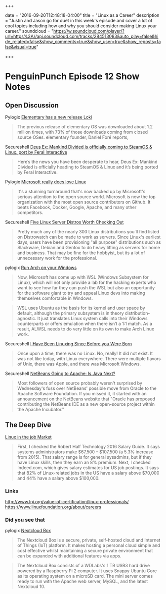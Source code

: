 +++

date = "2016-09-20T12:48:18-04:00" 
title = "Linux as a Career"
description = "Justin and Jason go for duet in this week's episode and cover a lot of cool topics including how and why you should consider making Linux your career."
soundcloud = "https://w.soundcloud.com/player/?url=https%3A//api.soundcloud.com/tracks/284513083&auto_play=false&hide_related=false&show_comments=true&show_user=true&show_reposts=false&visual=true"

+++

# PenguinPunch Episode 12 Show Notes

## Open Discussion

Pylogix
[Elementary has a new release Loki](http://blog.elementary.io/post/147637979911/loki-04-stable-release)
> The previous release of elementary OS was downloaded about 1.2 million times, with 73% of those downloads coming from closed source OSes. elementary founder, Daniel Foré reports,

Secureshell
[Deus Ex: Mankind Divided is officially coming to SteamOS & Linux, port by Feral Interactive](https://www.gamingonlinux.com/articles/deus-ex-mankind-divided-is-officially-coming-to-steamos-linux-port-by-feral-interactive.8090)
>Here’s the news you have been desperate to hear, Deus Ex: Mankind Divided is officially heading to SteamOS & Linux and it’s being ported by Feral Interactive.

Pylogix
[Microsoft really does love Linux](http://www.theverge.com/platform/amp/2016/9/15/12926288/microsoft-really-does-love-linux)

>  It's a stunning turnaround that's now backed up by Microsoft's serious attention to the open source world. Microsoft is now the top organization with the most open source contributors on Github. It beats Facebook, Docker, Google, Apache, and many other competitors.

Secureshell
[Five Linux Server Distros Worth Checking Out](http://windowsitpro.com/industry/five-linux-server-distros-worth-checking-out)
>Pretty much any of the nearly 300 Linux distributions you'll find listed on Distrowatch can be made to work as servers. Since Linux's earliest days, users have been provisioning "all purpose" distributions such as Slackware, Debian and Gentoo to do heavy lifting as servers for home and business. That may be fine for the hobbyist, but its a lot of unnecessary work for the professional.

pylogix
[Run Arch on your Windows](http://www.techworm.net/2016/09/can-now-run-arch-linux-windows-using-awsl.html)
> Now, Microsoft has come up with WSL (Windows Subsystem for Linux), which will not only provide a lab for the hacking experts who want to see how far they can push the WSL but also an opportunity for the software giant to try and appeal Linux devs into making themselves comfortable in Windows.

>WSL uses Ubuntu as the basis for its kernel and user space by default, although the primary subsystem is in theory distribution-agnostic. It just translates Linux system calls into their Windows counterparts or offers emulation when there isn’t a 1:1 match. As a result, ALWSL needs to do very little on its own to make Arch Linux work.

Secureshell
[I Have Been Linuxing Since Before you Were Born](https://opensource.com/life/16/7/my-linux-story-carla-schroder)
>Once upon a time, there was no Linux. No, really! It did not exist. It was not like today, with Linux everywhere. There were multiple flavors of Unix, there was Apple, and there was Microsoft Windows.

Secureshell
[NetBeans Going to Apache: Is Java Next?](http://devproconnections.com/development/netbeans-going-apache-java-next)
>Most followers of open source probably weren't surprised by Wednesday's fuss over NetBeans' possible move from Oracle to the Apache Software Foundation. If you missed it, it started with an announcement on the NetBeans website that "Oracle has proposed contributing the NetBeans IDE as a new open-source project within the Apache Incubator."

## The Deep Dive
[Linux in the job Market](http://linuxsurvival.com/the-linux-job-market/)
> First, I checked the Robert Half Technology 2016 Salary Guide. It says systems administrators make $67,500 – $107,500 (a 5.3% increase from 2015). That salary range is for general sysadmins, but if they have Linux skills, then they earn an 8% premium.
> Next, I checked Indeed.com, which gives salary estimates for US job postings. It says that 82% of Linux-related jobs in the US have a salary above $70,000 and 44% have a salary above $100,000.
### Links
http://www.lpi.org/value-of-certification/linux-professionals/
https://www.linuxfoundation.org/about/careers


### Did you see that
pylogix
[Nextcloud Box](http://www.zdnet.com/article/nextcloud-box-a-cloud-for-your-office-or-living-room/)
> The Nextcloud Box is a secure, private, self-hosted cloud and Internet of Things (IoT) platform. It makes hosting a personal cloud simple and cost effective whilst maintaining a secure private environment that can be expanded with additional features via apps.

> The Nextcloud Box consists of a WDLabs's 1 TB USB3 hard drive powered by a Raspberry Pi 2 computer. It uses Snappy Ubuntu Core as its operating system on a microSD card. The mini server comes ready to run with the Apache web server, MySQL, and the latest Nextcloud 10.


